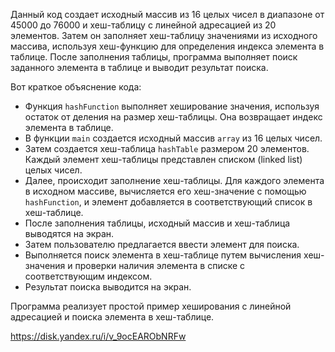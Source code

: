 Данный код создает исходный массив из 16 целых чисел в диапазоне от 45000 до 76000 и хеш-таблицу с линейной адресацией из 20 элементов. Затем он заполняет хеш-таблицу значениями из исходного массива, используя хеш-функцию для определения индекса элемента в таблице. После заполнения таблицы, программа выполняет поиск заданного элемента в таблице и выводит результат поиска.

Вот краткое объяснение кода:

- Функция `hashFunction` выполняет хеширование значения, используя остаток от деления на размер хеш-таблицы. Она возвращает индекс элемента в таблице.
- В функции `main` создается исходный массив `array` из 16 целых чисел.
- Затем создается хеш-таблица `hashTable` размером 20 элементов. Каждый элемент хеш-таблицы представлен списком (linked list) целых чисел.
- Далее, происходит заполнение хеш-таблицы. Для каждого элемента в исходном массиве, вычисляется его хеш-значение с помощью `hashFunction`, и элемент добавляется в соответствующий список в хеш-таблице.
- После заполнения таблицы, исходный массив и хеш-таблица выводятся на экран.
- Затем пользователю предлагается ввести элемент для поиска.
- Выполняется поиск элемента в хеш-таблице путем вычисления хеш-значения и проверки наличия элемента в списке с соответствующим индексом.
- Результат поиска выводится на экран.

Программа реализует простой пример хеширования с линейной адресацией и поиска элемента в хеш-таблице.

https://disk.yandex.ru/i/v_9ocEARObNRFw
